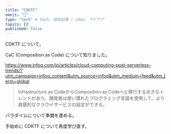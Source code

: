```yaml
---
title: "CDKTF"
emoji: "🌊"
type: "tech" # tech: 技術記事 / idea: アイデア
topics: []
published: false
---
```

CDKTF について。

CaC (Composition as Code) について知りました。

https://www.infoq.com/jp/articles/cloud-computing-post-serverless-trends/?utm_campaign=infoq_content&utm_source=infoq&utm_medium=feed&utm_term=global

> Infrastructure as CodeからComposition as Codeへと移行する大きなトレンドがあり、開発者は使い慣れたプログラミング言語を使用して、より直感的なクラウドサービスの設定ができる。

パラダイムについて準備を進める。

手始めに CDKTF について再度学び直す。

